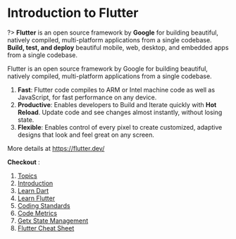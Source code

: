 # Introduction to Flutter

?> **Flutter** is an open source framework by **Google** for building beautiful, natively compiled, multi-platform applications from a single codebase.
**Build, test, and deploy** beautiful mobile, web, desktop, and embedded apps from a single codebase.

Flutter is an open source framework by Google for building beautiful, natively compiled, multi-platform applications from a single codebase.

1. **Fast**: Flutter code compiles to ARM or Intel machine code as well as JavaScript, for fast performance on any device.
1. **Productive**: Enables developers to Build and Iterate quickly with **Hot Reload**. Update code and see changes almost instantly, without losing state.
1. **Flexible**: Enables control of every pixel to create customized, adaptive designs that look and feel great on any screen.

More details at https://flutter.dev/

**Checkout** :

1.  [Topics](/)
1.  [Introduction](/introduction)
1.  [Learn Dart](/learn-dart)
1.  [Learn Flutter](/learn-flutter)
1.  [Coding Standards](/coding-standards)
1.  [Code Metrics](/code-metrics)
1.  [Getx State Management](/getx)
1.  [Flutter Cheat Sheet](/cheat-sheet)
